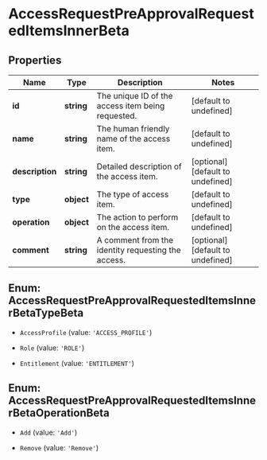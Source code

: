# AccessRequestPreApprovalRequestedItemsInnerBeta

## Properties

Name | Type | Description | Notes
------------ | ------------- | ------------- | -------------
**id** | **string** | The unique ID of the access item being requested. | [default to undefined]
**name** | **string** | The human friendly name of the access item. | [default to undefined]
**description** | **string** | Detailed description of the access item. | [optional] [default to undefined]
**type** | **object** | The type of access item. | [default to undefined]
**operation** | **object** | The action to perform on the access item. | [default to undefined]
**comment** | **string** | A comment from the identity requesting the access. | [optional] [default to undefined]



## Enum: AccessRequestPreApprovalRequestedItemsInnerBetaTypeBeta


* `AccessProfile` (value: `'ACCESS_PROFILE'`)

* `Role` (value: `'ROLE'`)

* `Entitlement` (value: `'ENTITLEMENT'`)





## Enum: AccessRequestPreApprovalRequestedItemsInnerBetaOperationBeta


* `Add` (value: `'Add'`)

* `Remove` (value: `'Remove'`)



